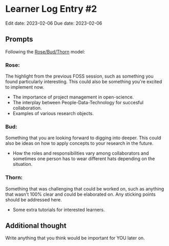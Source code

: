 # Learner Log Entry #2
Edit date: 2023-02-06
Due  date: 2023-02-06



## Prompts
Following the [Rose/Bud/Thorn](https://www.panoramaed.com/blog/rose-bud-thorn-activity-and-worksheet#:~:text=%22Rose%2C%20Bud%2C%20Thorn%22%20is%20a%20mindful%20design%2D,day%2C%20week%2C%20or%20month.) model:

### Rose:
The highlight from the previous FOSS session, such as something you found particularly interesting. This could also be something you're excited to implement now.
* The importance of project management in open-science.
* The interplay between People-Data-Technology for succesful collaboration.
* Examples of various research objects.

### Bud: 
Something that you are looking forward to digging into deeper. This could also be ideas on how to apply concepts to your research in the future.
* How the roles and responsibilities vary among collaborators and sometimes one person has to wear different hats depending on the situation.

### Thorn: 
Something that was challenging that could be worked on, such as anything that wasn't 100% clear and could be elaborated on. Any sticking points should be addressed here. 
* Some extra tutorials for interested learners.

## Additional thought
Write anything that you think would be important for YOU later on.
